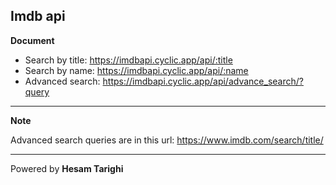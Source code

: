 ## Imdb api

**Document**

 - Search by title: https://imdbapi.cyclic.app/api/:title
 - Search by name: https://imdbapi.cyclic.app/api/:name
 - Advanced search: https://imdbapi.cyclic.app/api/advance_search/?query

___
**Note**

Advanced search queries are in this url:
https://www.imdb.com/search/title/

___
Powered by **Hesam Tarighi**
